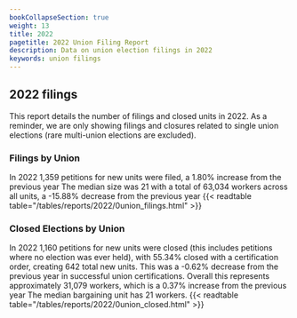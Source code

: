 ```yaml
---
bookCollapseSection: true
weight: 13
title: 2022
pagetitle: 2022 Union Filing Report
description: Data on union election filings in 2022
keywords: union filings
---
```


## 2022 filings

This report details the number of filings and closed units in 2022. As a reminder, we are only showing filings and closures related to single union elections (rare multi-union elections are excluded).

### Filings by Union
In 2022 1,359 petitions for new units were filed, a 1.80% increase from the previous year The median size was 21 with a total of 63,034 workers across all units, a -15.88% decrease from the previous year
{{< readtable table="/tables/reports/2022/0union_filings.html" >}}

### Closed Elections by Union
In 2022 1,160 petitions for new units were closed (this includes petitions where no election was ever held), with 55.34% closed with a certification order, creating 642 total new units. This was a -0.62% decrease from the previous year in successful union certifications. Overall this represents approximately 31,079 workers, which is a 0.37% increase from the previous year The median bargaining unit has 21 workers.
{{< readtable table="/tables/reports/2022/0union_closed.html" >}}
